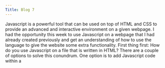 ```yaml
---
Title: Blog 7
---
```

  Javascript is a powerful tool that can be used on top of HTML and CSS to provide an advanced and interactive environment on a given webpage. I had the opportunity this week to use Javascript on a webpage that I had already created previously and get an understanding of how to use the language to give the website some extra functionality. 
  First thing first: How do you use Javascript on a file that is written in HTML? There are a couple of options to solve this conundrum. One option is to add Javascript code within a <script> tag. For example, if a webpage needs to have a pop-up window displaying today's date, the HTML file using Javascript would look like this:
     ```
     <script>
        var date = new Date()
        alert("Today's date is " + date);
     </script>
     ```
